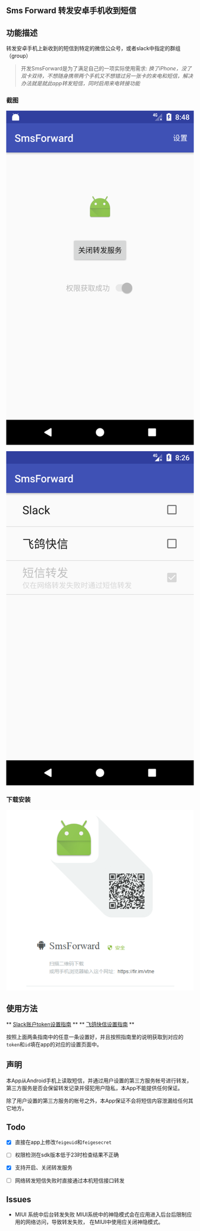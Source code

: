 Sms Forward   转发安卓手机收到短信
-----------

## 功能描述

转发安卓手机上新收到的短信到特定的微信公众号，或者slack中指定的群组（group）
> 开发SmsForward是为了满足自己的一项实际使用需求: *换了iPhone，没了双卡双待，不想随身携带两个手机又不想错过另一张卡的来电和短信，解决办法就是就此app转发短信，同时启用来电转接功能*


### 截图

![](./docs/app-home.png) 

![](./docs/app-setting.png)

### 下载安装

![](./docs/fir-im-release.png)

## 使用方法

** [Slack账户token设置指南](./docs/setup_slack.md) **
** [飞鸽快信设置指南](./docs/setup_feige.md) **

按照上面两条指南中的任意一条设置好，并且按照指南里的说明获取到对应的`token`和`id`填在app的对应的设置页面中。


## 声明
本App从Android手机上读取短信，并通过用户设置的第三方服务帐号进行转发，第三方服务是否会保留转发记录并侵犯用户隐私，本App不能提供任何保证。

除了用户设置的第三方服务的帐号之外，本App保证不会将短信内容泄漏给任何其它地方。

## Todo

- [x] 直接在app上修改`feigeuid`和`feigesecret` 
- [ ] 权限检测在sdk版本低于23时检查结果不正确
- [x] 支持开启、关闭转发服务
- [ ] 网络转发短信失败时直接通过本机短信接口转发


## Issues

* MIUI 系统中后台转发失败
MIUI系统中的神隐模式会在应用进入后台后限制应用的网络访问，导致转发失败，
在MIUI中使用应关闭神隐模式。

